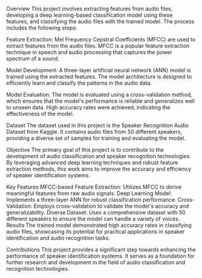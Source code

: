 Overview
This project involves extracting features from audio files, developing a deep learning-based classification model using these features, and classifying the audio files with the trained model. The process includes the following steps:

Feature Extraction: Mel Frequency Cepstral Coefficients (MFCC) are used to extract features from the audio files. MFCC is a popular feature extraction technique in speech and audio processing that captures the power spectrum of a sound.

Model Development: A three-layer artificial neural network (ANN) model is trained using the extracted features. The model architecture is designed to efficiently learn and classify the patterns in the audio data.

Model Evaluation: The model is evaluated using a cross-validation method, which ensures that the model's performance is reliable and generalizes well to unseen data. High accuracy rates were achieved, indicating the effectiveness of the model.

Dataset
The dataset used in this project is the Speaker Recognition Audio Dataset from Kaggle. It contains audio files from 50 different speakers, providing a diverse set of samples for training and evaluating the model.

Objective
The primary goal of this project is to contribute to the development of audio classification and speaker recognition technologies. By leveraging advanced deep learning techniques and robust feature extraction methods, this work aims to improve the accuracy and efficiency of speaker identification systems.

Key Features
MFCC-based Feature Extraction: Utilizes MFCC to derive meaningful features from raw audio signals.
Deep Learning Model: Implements a three-layer ANN for robust classification performance.
Cross-Validation: Employs cross-validation to validate the model's accuracy and generalizability.
Diverse Dataset: Uses a comprehensive dataset with 50 different speakers to ensure the model can handle a variety of voices.
Results
The trained model demonstrated high accuracy rates in classifying audio files, showcasing its potential for practical applications in speaker identification and audio recognition tasks.

Contributions
This project provides a significant step towards enhancing the performance of speaker identification systems. It serves as a foundation for further research and development in the field of audio classification and recognition technologies.
